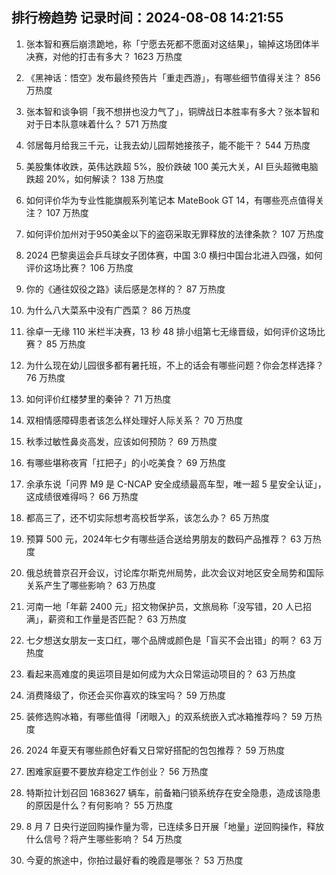 
## 排行榜趋势 记录时间：2024-08-08 14:21:55
  
  1. 张本智和赛后崩溃跪地，称「宁愿去死都不愿面对这结果」，输掉这场团体半决赛，对他的打击有多大？ 1623 万热度
    
  2. 《黑神话：悟空》发布最终预告片「重走西游」，有哪些细节值得关注？ 856 万热度
    
  3. 张本智和谈争铜「我不想拼也没力气了」，铜牌战日本胜率有多大？张本智和对于日本队意味着什么？ 571 万热度
    
  4. 邻居每月给我三千元，让我去幼儿园帮她接孩子，能不能干？ 544 万热度
    
  5. 美股集体收跌，英伟达跌超 5%，股价跌破 100 美元大关，AI 巨头超微电脑跌超 20%，如何解读？ 138 万热度
    
  6. 如何评价华为专业性能旗舰系列笔记本 MateBook GT 14，有哪些亮点值得关注？ 107 万热度
    
  7. 如何评价加州对于950美金以下的盗窃采取无罪释放的法律条款？ 107 万热度
    
  8. 2024 巴黎奥运会乒乓球女子团体赛，中国 3:0 横扫中国台北进入四强，如何评价这场比赛？ 106 万热度
    
  9. 你的《通往奴役之路》读后感是怎样的？ 87 万热度
    
  10. 为什么八大菜系中没有广西菜？ 86 万热度
    
  11. 徐卓一无缘 110 米栏半决赛，13 秒 48 排小组第七无缘晋级，如何评价这场比赛？ 85 万热度
    
  12. 为什么现在幼儿园很多都有暑托班，不上的话会有哪些问题？你会怎样选择？ 76 万热度
    
  13. 如何评价红楼梦里的秦钟？ 71 万热度
    
  14. 双相情感障碍患者该怎么样处理好人际关系？ 70 万热度
    
  15. 秋季过敏性鼻炎高发，应该如何预防？ 69 万热度
    
  16. 有哪些堪称夜宵「扛把子」的小吃美食？ 69 万热度
    
  17. 余承东说「问界 M9 是 C-NCAP 安全成绩最高车型，唯一超 5 星安全认证」，这成绩很难得吗？ 66 万热度
    
  18. 都高三了，还不切实际想考高校哲学系，该怎么办？ 65 万热度
    
  19. 预算 500 元，2024年七夕有哪些适合送给男朋友的数码产品推荐？ 63 万热度
    
  20. 俄总统普京召开会议，讨论库尔斯克州局势，此次会议对地区安全局势和国际关系产生了哪些影响？ 63 万热度
    
  21. 河南一地「年薪 2400 元」招文物保护员，文旅局称「没写错，20 人已招满」，薪资和工作量是否匹配？ 63 万热度
    
  22. 七夕想送女朋友一支口红，哪个品牌或颜色是「盲买不会出错」的啊？ 63 万热度
    
  23. 看起来高难度的奥运项目是如何成为大众日常运动项目的？ 63 万热度
    
  24. 消费降级了，你还会买你喜欢的珠宝吗？ 59 万热度
    
  25. 装修选购冰箱，有哪些值得「闭眼入」的双系统嵌入式冰箱推荐吗？ 59 万热度
    
  26. 2024 年夏天有哪些颜色好看又日常好搭配的包包推荐？ 59 万热度
    
  27. 困难家庭要不要放弃稳定工作创业？ 56 万热度
    
  28. 特斯拉计划召回 1683627 辆车，前备箱闩锁系统存在安全隐患，造成该隐患的原因是什么？有何影响？ 55 万热度
    
  29. 8 月 7 日央行逆回购操作量为零，已连续多日开展「地量」逆回购操作，释放什么信号？将产生哪些影响？ 54 万热度
    
  30. 今夏的旅途中，你拍过最好看的晚霞是哪张？ 53 万热度
    